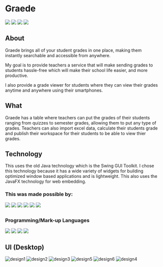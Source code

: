 # Graede
<!-- <a href="">![](https://img.shields.io/badge/publish-passing-yellow) -->
<a href="https://www.apache.org/licenses/LICENSE-2.0">![](https://img.shields.io/github/license/DareAngeL/Graede)</a>
<a href="https://www.oracle.com/java/technologies/downloads/#:~:text=Java%20SE%20Development%20Kit%2017.0.3.1%20downloads&text=(JDK%E2%84%A2).-,The%20JDK%20is%20a%20development%20environment%20for%20building%20applications%20and,Linux">![](https://img.shields.io/badge/JDK-v.17-orange)</a>
<a href="https://en.wikipedia.org/wiki/Swing_(Java)">![](https://img.shields.io/badge/Technology-Java%20Swing-blueviolet)</a>
<a href="https://gluonhq.com/products/javafx/">![](https://img.shields.io/badge/Web%20Embed-JavaFX%20Technology-blue)</a>

## About
Graede brings all of your student grades in one place, making them
instantly searchable and accessible from anywhere.

My goal is to provide teachers a service that will make sending 
grades to students hassle-free which will make their school life 
easier, and more productive.

I also provide a grade viewer for students where they can 
view their grades anytime and anywhere using their smartphones.

## What
Graede has a table where teachers can put the grades of their students 
ranging from quizzes to semester grades, allowing them to put any type of grades.
Teachers can also import excel data, calculate their students grade and publish 
their workspace for their students to be able to view thier grades.

## Technology
This uses the old Java technology which is the Swing GUI Toolkit.
I chose this technology because it has a wide variety of widgets 
for building optimized window based applications and is lightweight.
This also uses the JavaFX technology for web embedding.

### This was made possible by:
<a href="https://img.shields.io/badge/Netbeans-14-informational">![](https://img.shields.io/badge/Netbeans-14-informational)</a>
<a href="https://atom.io/">![](https://img.shields.io/badge/Atom-1.60.0-important)</a>
<a href="https://developer.android.com/studio?gclsrc=ds&gclsrc=ds">![](https://img.shields.io/badge/Android%20Studio-Chipmunk-brightgreen)</a>
<a href="https://www.wysiwygwebbuilder.com/">![](https://img.shields.io/badge/WYSIWYG%20Web%20Builder-16-green)</a>
<a href="https://firebase.google.com/?gclsrc=ds&gclsrc=ds&gclid=CLje_bmy8_gCFZFDwgUdQDwEBQ">![](https://img.shields.io/badge/-Firebase%20Database-ff69b4)</a>
<a href="https://firebase.google.com/?gclsrc=ds&gclsrc=ds&gclid=CLje_bmy8_gCFZFDwgUdQDwEBQ">![](https://img.shields.io/badge/-Firebase%20Hosting-9cf)</a>
##
### Programming/Mark-up Languages
![](https://img.shields.io/badge/-Java%2017-important)
![](https://img.shields.io/badge/-Javascript-informational)
![](https://img.shields.io/badge/-HTML-yellow)
![](https://img.shields.io/badge/-CSS-orange)

## UI (Desktop)
![design1](https://user-images.githubusercontent.com/45682972/178481030-ebaad8e0-8cfa-4841-9485-e993d1b0eb38.png)
![design2](https://user-images.githubusercontent.com/45682972/178497396-bc33e028-641d-4abb-800a-9c4e542136a2.png)
![design3](https://user-images.githubusercontent.com/45682972/178497529-f2286ece-7d80-40ce-8a46-d3071d82e04b.png)
![design5](https://user-images.githubusercontent.com/45682972/178497597-508e2ceb-6a10-49c0-9b0c-5113c7230f80.png)
![design6](https://user-images.githubusercontent.com/45682972/178497632-984f5a3d-cc7d-4c34-be48-25be9702e168.png)
![design4](https://user-images.githubusercontent.com/45682972/178497662-05f32b9f-e9f2-4540-9cb3-acc5656575e7.png)

